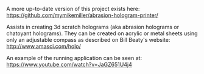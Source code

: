 A more up-to-date version of this project exists here: https://github.com/mymikemiller/abrasion-hologram-printer/

Assists in creating 3d scratch holograms (aka abrasion holograms or chatoyant holograms). They can be created on acrylic or metal sheets using only an adjustable compass as described on Bill Beaty's website: http://www.amasci.com/holo/

An example of the running application can be seen at: https://www.youtube.com/watch?v=JaGZ651U4j4
